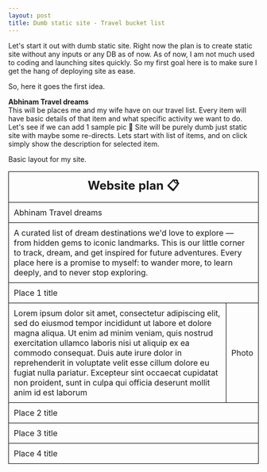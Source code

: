 ```yaml
---
layout: post
title: Dumb static site - Travel bucket list
---
```


Let's start it out with dumb static site. Right now the plan is to create static site without any inputs or any DB as of now. As of now, I am not much used to coding and launching sites quickly. So my first goal here is to make sure I get the hang of deploying site as ease. <br />

So, here it goes the first idea.

<strong>Abhinam Travel dreams</strong><br >
This will be places me and my wife have on our travel list. Every item will have basic details of that item and what specific activity we want to do. Let's see if we can add 1 sample pic 🤔
Site will be purely dumb just static site with maybe some re-directs. Lets start with list of items, and on click simply show the description for selected item. 

Basic layout for my site.


<table style="border-collapse: collapse; width: 100%;">
  <tr>
    <th colspan="2" style="text-align: center; font-size: 1.5em; border: 1px solid #000; padding: 10px;">
      Website plan 📋
    </th>
  </tr>
  <tr>
    <td colspan="2" style="border: 1px solid #000; padding: 10px;">
      Abhinam Travel dreams
    </td>
  </tr>
  <tr>
    <td colspan="2" style="border: 1px solid #000; padding: 10px;">
      A curated list of dream destinations we'd love to explore — from hidden gems to iconic landmarks. This is our little corner to track, dream, and get inspired for future adventures. Every place here is a promise to myself: to wander more, to learn deeply, and to never stop exploring.
    </td>
  </tr>
  <tr>
    <td colspan="2" style="border: 1px solid #000; padding: 10px;">Place 1 title</td>
  </tr>
  <tr>
    <td style="border: 1px solid #000; padding: 10px;">
      Lorem ipsum dolor sit amet, consectetur adipiscing elit, sed do eiusmod tempor incididunt ut 
      labore et dolore magna aliqua. Ut enim ad minim veniam, quis nostrud exercitation ullamco 
      laboris nisi ut aliquip ex ea commodo consequat. Duis aute irure dolor in reprehenderit in 
      voluptate velit esse cillum dolore eu fugiat nulla pariatur. Excepteur sint occaecat cupidatat 
      non proident, sunt in culpa qui officia deserunt mollit anim id est laborum
    </td>
    <td style="border: 1px solid #000; padding: 10px; text-align: center; vertical-align: center;">Photo</td>
  </tr>
  <tr>
    <td colspan="2" style="border: 1px solid #000; padding: 10px;">Place 2 title</td>
  </tr>
  <tr>
    <td colspan="2" style="border: 1px solid #000; padding: 10px;">Place 3 title</td>
  </tr>
  <tr>
    <td colspan="2" style="border: 1px solid #000; padding: 10px;">Place 4 title</td>
  </tr>
</table>


